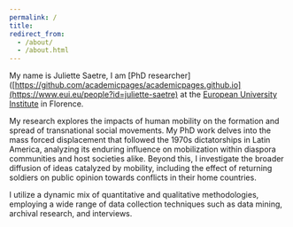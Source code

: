 ```yaml
---
permalink: /
title:
redirect_from: 
  - /about/
  - /about.html
---
```


My name is Juliette Saetre, I am [PhD researcher]([https://github.com/academicpages/academicpages.github.io](https://www.eui.eu/people?id=juliette-saetre) at the [European University Institute](https://www.eui.eu/en/home) in Florence.

My research explores the impacts of human mobility on the formation and spread of transnational social movements. My PhD work delves into the mass forced displacement that followed the 1970s dictatorships in Latin America, analyzing its enduring influence on mobilization within diaspora communities and host societies alike. Beyond this, I investigate the broader diffusion of ideas catalyzed by mobility, including the effect of returning soldiers on public opinion towards conflicts in their home countries.

I utilize a dynamic mix of quantitative and qualitative methodologies, employing a wide range of data collection techniques such as data mining, archival research, and interviews.










